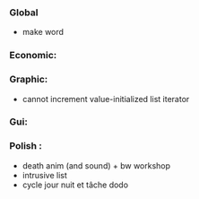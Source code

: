 ### Global
- make word

### Economic:

### Graphic:
- cannot increment value-initialized list iterator

### Gui:

### Polish :
- death anim (and sound) + bw workshop
- intrusive list
- cycle jour nuit et tâche dodo
